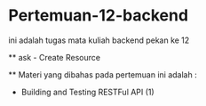 # Pertemuan-12-backend
ini adalah tugas mata kuliah backend pekan ke 12

** ask - Create Resource

** Materi yang dibahas pada pertemuan ini adalah :
* Building and Testing RESTFul API (1)
